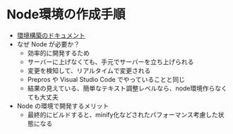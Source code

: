# Node環境の作成手順

- [環境構築のドキュメント](https://zenn.dev/mk13182008/articles/42ce264f3f2b38#windows%E3%81%AE%E5%A0%B4%E5%90%88(nvm%E3%81%AE%E3%82%A4%E3%83%B3%E3%82%B9%E3%83%88%E3%83%BC%E3%83%AB))
- なぜ Node が必要か？
  - 効率的に開発するため
  - サーバーに上げなくても、手元でサーバーを立ち上げられる
  - 変更を検知して、リアルタイムで変更される
  - Prepros や Visual Studio Code でやっていることと同じ
  - 結果の見えている、簡単なテキスト調整レベルなら、node環境作らなくても大丈夫
- Node の環境で開発するメリット
  - 最終的にビルドすると、minify化などされたパフォーマンス考慮した状態になる